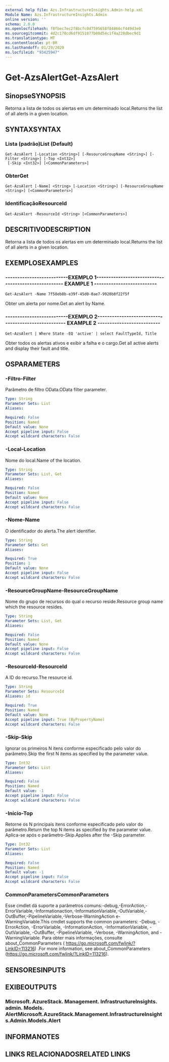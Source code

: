 ```yaml
---
external help file: Azs.InfrastructureInsights.Admin-help.xml
Module Name: Azs.InfrastructureInsights.Admin
online version: ''
schema: 2.0.0
ms.openlocfilehash: f8fbec7ec2f8bcfc0d7595658f84866cf449d3e0
ms.sourcegitcommit: 4d2c178cd6df9151877b08d54c1f4a228dbec9d1
ms.translationtype: MT
ms.contentlocale: pt-BR
ms.lasthandoff: 01/29/2020
ms.locfileid: "93425947"
---
```

# <span data-ttu-id="07caa-101">Get-AzsAlert</span><span class="sxs-lookup"><span data-stu-id="07caa-101">Get-AzsAlert</span></span>

## <span data-ttu-id="07caa-102">Sinopse</span><span class="sxs-lookup"><span data-stu-id="07caa-102">SYNOPSIS</span></span>
<span data-ttu-id="07caa-103">Retorna a lista de todos os alertas em um determinado local.</span><span class="sxs-lookup"><span data-stu-id="07caa-103">Returns the list of all alerts in a given location.</span></span>

## <span data-ttu-id="07caa-104">SYNTAX</span><span class="sxs-lookup"><span data-stu-id="07caa-104">SYNTAX</span></span>

### <span data-ttu-id="07caa-105">Lista (padrão)</span><span class="sxs-lookup"><span data-stu-id="07caa-105">List (Default)</span></span>
```
Get-AzsAlert [-Location <String>] [-ResourceGroupName <String>] [-Filter <String>] [-Top <Int32>]
 [-Skip <Int32>] [<CommonParameters>]
```

### <span data-ttu-id="07caa-106">Obter</span><span class="sxs-lookup"><span data-stu-id="07caa-106">Get</span></span>
```
Get-AzsAlert [-Name] <String> [-Location <String>] [-ResourceGroupName <String>] [<CommonParameters>]
```

### <span data-ttu-id="07caa-107">Identificação</span><span class="sxs-lookup"><span data-stu-id="07caa-107">ResourceId</span></span>
```
Get-AzsAlert -ResourceId <String> [<CommonParameters>]
```

## <span data-ttu-id="07caa-108">DESCRITIVO</span><span class="sxs-lookup"><span data-stu-id="07caa-108">DESCRIPTION</span></span>
<span data-ttu-id="07caa-109">Retorna a lista de todos os alertas em um determinado local.</span><span class="sxs-lookup"><span data-stu-id="07caa-109">Returns the list of all alerts in a given location.</span></span>

## <span data-ttu-id="07caa-110">EXEMPLOS</span><span class="sxs-lookup"><span data-stu-id="07caa-110">EXAMPLES</span></span>

### <span data-ttu-id="07caa-111">--------------------------EXEMPLO 1--------------------------</span><span class="sxs-lookup"><span data-stu-id="07caa-111">-------------------------- EXAMPLE 1 --------------------------</span></span>
```
Get-AzsAlert -Name 7f58eb8b-e39f-45d0-8ae7-9920b8f22f5f
```

<span data-ttu-id="07caa-112">Obter um alerta por nome.</span><span class="sxs-lookup"><span data-stu-id="07caa-112">Get an alert by Name.</span></span>

### <span data-ttu-id="07caa-113">--------------------------EXEMPLO 2--------------------------</span><span class="sxs-lookup"><span data-stu-id="07caa-113">-------------------------- EXAMPLE 2 --------------------------</span></span>
```
Get-AzsAlert | Where State -EQ 'active' | select FaultTypeId, Title
```

<span data-ttu-id="07caa-114">Obter todos os alertas ativos e exibir a falha e o cargo.</span><span class="sxs-lookup"><span data-stu-id="07caa-114">Get all active alerts and display their fault and title.</span></span>

## <span data-ttu-id="07caa-115">OS</span><span class="sxs-lookup"><span data-stu-id="07caa-115">PARAMETERS</span></span>

### <span data-ttu-id="07caa-116">-Filtro</span><span class="sxs-lookup"><span data-stu-id="07caa-116">-Filter</span></span>
<span data-ttu-id="07caa-117">Parâmetro de filtro OData.</span><span class="sxs-lookup"><span data-stu-id="07caa-117">OData filter parameter.</span></span>

```yaml
Type: String
Parameter Sets: List
Aliases: 

Required: False
Position: Named
Default value: None
Accept pipeline input: False
Accept wildcard characters: False
```

### <span data-ttu-id="07caa-118">-Local</span><span class="sxs-lookup"><span data-stu-id="07caa-118">-Location</span></span>
<span data-ttu-id="07caa-119">Nome do local.</span><span class="sxs-lookup"><span data-stu-id="07caa-119">Name of the location.</span></span>

```yaml
Type: String
Parameter Sets: List, Get
Aliases: 

Required: False
Position: Named
Default value: None
Accept pipeline input: False
Accept wildcard characters: False
```

### <span data-ttu-id="07caa-120">-Nome</span><span class="sxs-lookup"><span data-stu-id="07caa-120">-Name</span></span>
<span data-ttu-id="07caa-121">O identificador do alerta.</span><span class="sxs-lookup"><span data-stu-id="07caa-121">The alert identifier.</span></span>

```yaml
Type: String
Parameter Sets: Get
Aliases: 

Required: True
Position: 1
Default value: None
Accept pipeline input: False
Accept wildcard characters: False
```

### <span data-ttu-id="07caa-122">-ResourceGroupName</span><span class="sxs-lookup"><span data-stu-id="07caa-122">-ResourceGroupName</span></span>
<span data-ttu-id="07caa-123">Nome do grupo de recursos do qual o recurso reside.</span><span class="sxs-lookup"><span data-stu-id="07caa-123">Resource group name which the resource resides.</span></span>

```yaml
Type: String
Parameter Sets: List, Get
Aliases: 

Required: False
Position: Named
Default value: None
Accept pipeline input: False
Accept wildcard characters: False
```

### <span data-ttu-id="07caa-124">-ResourceId</span><span class="sxs-lookup"><span data-stu-id="07caa-124">-ResourceId</span></span>
<span data-ttu-id="07caa-125">A ID do recurso.</span><span class="sxs-lookup"><span data-stu-id="07caa-125">The resource id.</span></span>

```yaml
Type: String
Parameter Sets: ResourceId
Aliases: id

Required: True
Position: Named
Default value: None
Accept pipeline input: True (ByPropertyName)
Accept wildcard characters: False
```

### <span data-ttu-id="07caa-126">-Skip</span><span class="sxs-lookup"><span data-stu-id="07caa-126">-Skip</span></span>
<span data-ttu-id="07caa-127">Ignorar os primeiros N itens conforme especificado pelo valor do parâmetro.</span><span class="sxs-lookup"><span data-stu-id="07caa-127">Skip the first N items as specified by the parameter value.</span></span>

```yaml
Type: Int32
Parameter Sets: List
Aliases: 

Required: False
Position: Named
Default value: -1
Accept pipeline input: False
Accept wildcard characters: False
```

### <span data-ttu-id="07caa-128">-Início</span><span class="sxs-lookup"><span data-stu-id="07caa-128">-Top</span></span>
<span data-ttu-id="07caa-129">Retorne os N principais itens conforme especificado pelo valor do parâmetro.</span><span class="sxs-lookup"><span data-stu-id="07caa-129">Return the top N items as specified by the parameter value.</span></span>
<span data-ttu-id="07caa-130">Aplica-se após o parâmetro-Skip.</span><span class="sxs-lookup"><span data-stu-id="07caa-130">Applies after the -Skip parameter.</span></span>

```yaml
Type: Int32
Parameter Sets: List
Aliases: 

Required: False
Position: Named
Default value: -1
Accept pipeline input: False
Accept wildcard characters: False
```

### <span data-ttu-id="07caa-131">CommonParameters</span><span class="sxs-lookup"><span data-stu-id="07caa-131">CommonParameters</span></span>
<span data-ttu-id="07caa-132">Esse cmdlet dá suporte a parâmetros comuns:-debug,-ErrorAction,-ErrorVariable,-Informationaction,-InformationVariable,-OutVariable,-OutBuffer,-PipelineVariable,-Verbose-WarningAction e-WarningVariable.</span><span class="sxs-lookup"><span data-stu-id="07caa-132">This cmdlet supports the common parameters: -Debug, -ErrorAction, -ErrorVariable, -InformationAction, -InformationVariable, -OutVariable, -OutBuffer, -PipelineVariable, -Verbose, -WarningAction, and -WarningVariable.</span></span> <span data-ttu-id="07caa-133">Para obter mais informações, consulte about_CommonParameters ( https://go.microsoft.com/fwlink/?LinkID=113216) .</span><span class="sxs-lookup"><span data-stu-id="07caa-133">For more information, see about_CommonParameters (https://go.microsoft.com/fwlink/?LinkID=113216).</span></span>

## <span data-ttu-id="07caa-134">SENSORES</span><span class="sxs-lookup"><span data-stu-id="07caa-134">INPUTS</span></span>

## <span data-ttu-id="07caa-135">EXIBE</span><span class="sxs-lookup"><span data-stu-id="07caa-135">OUTPUTS</span></span>

### <span data-ttu-id="07caa-136">Microsoft. AzureStack. Management. InfrastructureInsights. admin. Models. Alert</span><span class="sxs-lookup"><span data-stu-id="07caa-136">Microsoft.AzureStack.Management.InfrastructureInsights.Admin.Models.Alert</span></span>

## <span data-ttu-id="07caa-137">INFORMA</span><span class="sxs-lookup"><span data-stu-id="07caa-137">NOTES</span></span>

## <span data-ttu-id="07caa-138">LINKS RELACIONADOS</span><span class="sxs-lookup"><span data-stu-id="07caa-138">RELATED LINKS</span></span>

